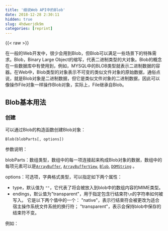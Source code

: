 ```yaml
---
title: '细说Web API中的Blob' 
date: 2018-12-28 2:30:11
hidden: true
slug: 4hdwerjdk9m
categories: [reprint]
---
```


{{< raw >}}

                    
<p>在一般的Web开发中，很少会用到Blob，但Blob可以满足一些场景下的特殊需求。Blob，Binary Large Object的缩写，代表二进制类型的大对象。Blob的概念在一些数据库中有使用到，例如，MYSQL中的BLOB类型就表示二进制数据的容器。在Web中，Blob类型的对象表示不可变的类似文件对象的原始数据，通俗点说，就是Blob对象是二进制数据，但它是类似文件对象的二进制数据，因此可以像操作File对象一样操作Blob对象，实际上，File继承自Blob。</p>
<h2 id="articleHeader0">Blob基本用法</h2>
<h3 id="articleHeader1">创建</h3>
<p>可以通过Blob的构造函数创建Blob对象：</p>
<div class="widget-codetool" style="display:none;">
      <div class="widget-codetool--inner">
      <span class="selectCode code-tool" data-toggle="tooltip" data-placement="top" title="" data-original-title="全选"></span>
      <span type="button" class="copyCode code-tool" data-toggle="tooltip" data-placement="top" data-clipboard-text="Blob(blobParts[, options])" title="" data-original-title="复制"></span>
      <span type="button" class="saveToNote code-tool" data-toggle="tooltip" data-placement="top" title="" data-original-title="放进笔记"></span>
      </div>
      </div><pre class="hljs stylus"><code style="word-break: break-word; white-space: initial;"><span class="hljs-function"><span class="hljs-title">Blob</span><span class="hljs-params">(blobParts[, options])</span></span></code></pre>
<p>参数说明：</p>
<p>blobParts：数组类型，数组中的每一项连接起来构成Blob对象的数据，数组中的每项元素可以是<a href="https://developer.mozilla.org/zh-CN/docs/Web/JavaScript/Reference/Global_Objects/ArrayBuffer" rel="nofollow noreferrer" target="_blank"><code>ArrayBuffer</code></a>, <a href="https://developer.mozilla.org/zh-CN/docs/Web/API/ArrayBufferView" rel="nofollow noreferrer" target="_blank"><code>ArrayBufferView</code></a>, <a href="https://developer.mozilla.org/zh-CN/docs/Web/API/Blob" rel="nofollow noreferrer" target="_blank"><code>Blob</code></a>, <a href="https://developer.mozilla.org/zh-CN/docs/Web/API/DOMString" rel="nofollow noreferrer" target="_blank"><code>DOMString</code></a> 。</p>
<p>options：可选项，字典格式类型，可以指定如下两个属性：</p>
<ul>
<li>type，默认值为 <code>""</code>，它代表了将会被放入到blob中的数组内容的MIME类型。</li>
<li>endings，默认值为"transparent"，用于指定包含行结束符<code>\n</code>的字符串如何被写入。 它是以下两个值中的一个： "native"，表示行结束符会被更改为适合宿主操作系统文件系统的换行符； "transparent"，表示会保持blob中保存的结束符不变。</li>
</ul>
<p>例如：</p>
<div class="widget-codetool" style="display:none;">
      <div class="widget-codetool--inner">
      <span class="selectCode code-tool" data-toggle="tooltip" data-placement="top" title="" data-original-title="全选"></span>
      <span type="button" class="copyCode code-tool" data-toggle="tooltip" data-placement="top" data-clipboard-text="    var data1 = &quot;a&quot;;
    var data2 = &quot;b&quot;;
    var data3 = &quot;<div style='color:red;'>This is a blob</div>&quot;;
    var data4 = { &quot;name&quot;: &quot;abc&quot; };

    var blob1 = new Blob([data1]);
    var blob2 = new Blob([data1, data2]);
    var blob3 = new Blob([data3]);
    var blob4 = new Blob([JSON.stringify(data4)]);
    var blob5 = new Blob([data4]);
    var blob6 = new Blob([data3, data4]);

    console.log(blob1);  //输出：Blob {size: 1, type: &quot;&quot;}
    console.log(blob2);  //输出：Blob {size: 2, type: &quot;&quot;}
    console.log(blob3);  //输出：Blob {size: 44, type: &quot;&quot;}
    console.log(blob4);  //输出：Blob {size: 14, type: &quot;&quot;}
    console.log(blob5);  //输出：Blob {size: 15, type: &quot;&quot;}
    console.log(blob6);  //输出：Blob {size: 59, type: &quot;&quot;}" title="" data-original-title="复制"></span>
      <span type="button" class="saveToNote code-tool" data-toggle="tooltip" data-placement="top" title="" data-original-title="放进笔记"></span>
      </div>
      </div><pre class="hljs armasm"><code>    var data1 = <span class="hljs-string">"a"</span><span class="hljs-comment">;</span>
    var data2 = <span class="hljs-string">"b"</span><span class="hljs-comment">;</span>
    var data3 = <span class="hljs-string">"&lt;div style='color:red;'&gt;This is a blob&lt;/div&gt;"</span><span class="hljs-comment">;</span>
    var data4 = { <span class="hljs-string">"name"</span>: <span class="hljs-string">"abc"</span> }<span class="hljs-comment">;</span>

    var <span class="hljs-keyword">blob1 </span>= new <span class="hljs-keyword">Blob([data1]);
</span>    var <span class="hljs-keyword">blob2 </span>= new <span class="hljs-keyword">Blob([data1, </span>data2])<span class="hljs-comment">;</span>
    var <span class="hljs-keyword">blob3 </span>= new <span class="hljs-keyword">Blob([data3]);
</span>    var <span class="hljs-keyword">blob4 </span>= new <span class="hljs-keyword">Blob([JSON.stringify(data4)]);
</span>    var <span class="hljs-keyword">blob5 </span>= new <span class="hljs-keyword">Blob([data4]);
</span>    var <span class="hljs-keyword">blob6 </span>= new <span class="hljs-keyword">Blob([data3, </span>data4])<span class="hljs-comment">;</span>

    console.log(<span class="hljs-keyword">blob1); </span> //输出：<span class="hljs-keyword">Blob </span>{size: <span class="hljs-number">1</span>, type: <span class="hljs-string">""</span>}
    console.log(<span class="hljs-keyword">blob2); </span> //输出：<span class="hljs-keyword">Blob </span>{size: <span class="hljs-number">2</span>, type: <span class="hljs-string">""</span>}
    console.log(<span class="hljs-keyword">blob3); </span> //输出：<span class="hljs-keyword">Blob </span>{size: <span class="hljs-number">44</span>, type: <span class="hljs-string">""</span>}
    console.log(<span class="hljs-keyword">blob4); </span> //输出：<span class="hljs-keyword">Blob </span>{size: <span class="hljs-number">14</span>, type: <span class="hljs-string">""</span>}
    console.log(<span class="hljs-keyword">blob5); </span> //输出：<span class="hljs-keyword">Blob </span>{size: <span class="hljs-number">15</span>, type: <span class="hljs-string">""</span>}
    console.log(<span class="hljs-keyword">blob6); </span> //输出：<span class="hljs-keyword">Blob </span>{size: <span class="hljs-number">59</span>, type: <span class="hljs-string">""</span>}</code></pre>
<p>size代表<code>Blob</code> 对象中所包含数据的字节数。这里要注意，使用字符串和普通对象创建Blob时的不同，blob4使用通过<code>JSON.stringify</code>把data4对象转换成json字符串，blob5则直接使用data4创建，两个对象的size分别为14和15。blob4的size等于14很容易理解，因为JSON.stringify(data4)的结果为：<code>"{"name":"abc"}"</code>，正好14个字节(不包含最外层的引号)。blob5的size等于15是如何计算而来的呢？实际上，当使用普通对象创建Blob对象时，相当于调用了普通对象的toString()方法得到字符串数据，然后再创建Blob对象。所以，blob5保存的数据是<code>"[object Object]"</code>，是15个字节(不包含最外层的引号)。</p>
<h3 id="articleHeader2">slice方法</h3>
<p>Blob对象有一个slice方法，返回一个新的 <code>Blob</code>对象，包含了源 <code>Blob</code>对象中指定范围内的数据。</p>
<div class="widget-codetool" style="display:none;">
      <div class="widget-codetool--inner">
      <span class="selectCode code-tool" data-toggle="tooltip" data-placement="top" title="" data-original-title="全选"></span>
      <span type="button" class="copyCode code-tool" data-toggle="tooltip" data-placement="top" data-clipboard-text="slice([start[, end[, contentType]]])" title="" data-original-title="复制"></span>
      <span type="button" class="saveToNote code-tool" data-toggle="tooltip" data-placement="top" title="" data-original-title="放进笔记"></span>
      </div>
      </div><pre class="hljs inform7"><code style="word-break: break-word; white-space: initial;">slice(<span class="hljs-comment">[start<span class="hljs-comment">[, end<span class="hljs-comment">[, contentType]</span>]</span>]</span>)</code></pre>
<p>参数说明：</p>
<p>start： 可选，代表 <a href="https://developer.mozilla.org/zh-CN/docs/Web/API/Blob" rel="nofollow noreferrer" target="_blank"><code>Blob</code></a> 里的下标，表示第一个会被会被拷贝进新的 <a href="https://developer.mozilla.org/zh-CN/docs/Web/API/Blob" rel="nofollow noreferrer" target="_blank"><code>Blob</code></a> 的字节的起始位置。如果传入的是一个负数，那么这个偏移量将会从数据的末尾从后到前开始计算。</p>
<p>end： 可选，代表的是 <a href="https://developer.mozilla.org/zh-CN/docs/Web/API/Blob" rel="nofollow noreferrer" target="_blank"><code>Blob</code></a> 的一个下标，这个下标-1的对应的字节将会是被拷贝进新的<a href="https://developer.mozilla.org/zh-CN/docs/Web/API/Blob" rel="nofollow noreferrer" target="_blank"><code>Blob</code></a> 的最后一个字节。如果你传入了一个负数，那么这个偏移量将会从数据的末尾从后到前开始计算。</p>
<p>contentType： 可选，给新的 <a href="https://developer.mozilla.org/zh-CN/docs/Web/API/Blob" rel="nofollow noreferrer" target="_blank"><code>Blob</code></a> 赋予一个新的文档类型。这将会把它的 type 属性设为被传入的值。它的默认值是一个空的字符串。</p>
<p>例如：</p>
<div class="widget-codetool" style="display:none;">
      <div class="widget-codetool--inner">
      <span class="selectCode code-tool" data-toggle="tooltip" data-placement="top" title="" data-original-title="全选"></span>
      <span type="button" class="copyCode code-tool" data-toggle="tooltip" data-placement="top" data-clipboard-text="    var data = &quot;abcdef&quot;;
    var blob1 = new Blob([data]);
    var blob2 = blob1.slice(0,3);
    
    console.log(blob1);  //输出：Blob {size: 6, type: &quot;&quot;}
    console.log(blob2);  //输出：Blob {size: 3, type: &quot;&quot;}" title="" data-original-title="复制"></span>
      <span type="button" class="saveToNote code-tool" data-toggle="tooltip" data-placement="top" title="" data-original-title="放进笔记"></span>
      </div>
      </div><pre class="hljs armasm"><code>    var <span class="hljs-meta">data</span> = <span class="hljs-string">"abcdef"</span><span class="hljs-comment">;</span>
    var <span class="hljs-keyword">blob1 </span>= new <span class="hljs-keyword">Blob([data]);
</span>    var <span class="hljs-keyword">blob2 </span>= <span class="hljs-keyword">blob1.slice(0,3);
</span>    
    console.log(<span class="hljs-keyword">blob1); </span> //输出：<span class="hljs-keyword">Blob </span>{size: <span class="hljs-number">6</span>, type: <span class="hljs-string">""</span>}
    console.log(<span class="hljs-keyword">blob2); </span> //输出：<span class="hljs-keyword">Blob </span>{size: <span class="hljs-number">3</span>, type: <span class="hljs-string">""</span>}</code></pre>
<p>通过slice方法，从blob1中创建出一个新的blob对象，size等于3。</p>
<h2 id="articleHeader3">Blob使用场景</h2>
<h3 id="articleHeader4">分片上传</h3>
<p>前面已经说过，File继承自Blob，因此我们可以调用slice方法对大文件进行分片长传。代码如下：</p>
<div class="widget-codetool" style="display:none;">
      <div class="widget-codetool--inner">
      <span class="selectCode code-tool" data-toggle="tooltip" data-placement="top" title="" data-original-title="全选"></span>
      <span type="button" class="copyCode code-tool" data-toggle="tooltip" data-placement="top" data-clipboard-text="function uploadFile(file) {
  var chunkSize = 1024 * 1024;   // 每片1M大小
  var totalSize = file.size;
  var chunkQuantity = Math.ceil(totalSize/chunkSize);  //分片总数
  var offset = 0;  // 偏移量
  
  var reader = new FileReader();
  reader.onload = function(e) {
    var xhr = new XMLHttpRequest();
    xhr.open(&quot;POST&quot;,&quot;http://xxxx/upload?fileName=&quot;+file.name);
    xhr.overrideMimeType(&quot;application/octet-stream&quot;);
    
    xhr.onreadystatechange = function() {
      if(xhr.readyState === XMLHttpRequest.DONE &amp;&amp; xhr.status === 200) {
        ++offset;
        if(offset === chunkQuantity) {
          alert(&quot;上传完成&quot;);
        } else if(offset === chunkQuantity-1){
          blob = file.slice(offset*chunkSize, totalSize);   // 上传最后一片
          reader.readAsBinaryString(blob);
        } else {
          blob = file.slice(offset*chunkSize, (offset+1)*chunkSize);   
          reader.readAsBinaryString(blob);
        }
      }else {
        alert(&quot;上传出错&quot;);
      }
    }
    
    if(xhr.sendAsBinary) {
      xhr.sendAsBinary(e.target.result);   // e.target.result是此次读取的分片二进制数据
    } else {
      xhr.send(e.target.result);
    }
  }
   var blob = file.slice(0, chunkSize);
   reader.readAsBinaryString(blob);
}" title="" data-original-title="复制"></span>
      <span type="button" class="saveToNote code-tool" data-toggle="tooltip" data-placement="top" title="" data-original-title="放进笔记"></span>
      </div>
      </div><pre class="hljs javascript"><code><span class="hljs-function"><span class="hljs-keyword">function</span> <span class="hljs-title">uploadFile</span>(<span class="hljs-params">file</span>) </span>{
  <span class="hljs-keyword">var</span> chunkSize = <span class="hljs-number">1024</span> * <span class="hljs-number">1024</span>;   <span class="hljs-comment">// 每片1M大小</span>
  <span class="hljs-keyword">var</span> totalSize = file.size;
  <span class="hljs-keyword">var</span> chunkQuantity = <span class="hljs-built_in">Math</span>.ceil(totalSize/chunkSize);  <span class="hljs-comment">//分片总数</span>
  <span class="hljs-keyword">var</span> offset = <span class="hljs-number">0</span>;  <span class="hljs-comment">// 偏移量</span>
  
  <span class="hljs-keyword">var</span> reader = <span class="hljs-keyword">new</span> FileReader();
  reader.onload = <span class="hljs-function"><span class="hljs-keyword">function</span>(<span class="hljs-params">e</span>) </span>{
    <span class="hljs-keyword">var</span> xhr = <span class="hljs-keyword">new</span> XMLHttpRequest();
    xhr.open(<span class="hljs-string">"POST"</span>,<span class="hljs-string">"http://xxxx/upload?fileName="</span>+file.name);
    xhr.overrideMimeType(<span class="hljs-string">"application/octet-stream"</span>);
    
    xhr.onreadystatechange = <span class="hljs-function"><span class="hljs-keyword">function</span>(<span class="hljs-params"></span>) </span>{
      <span class="hljs-keyword">if</span>(xhr.readyState === XMLHttpRequest.DONE &amp;&amp; xhr.status === <span class="hljs-number">200</span>) {
        ++offset;
        <span class="hljs-keyword">if</span>(offset === chunkQuantity) {
          alert(<span class="hljs-string">"上传完成"</span>);
        } <span class="hljs-keyword">else</span> <span class="hljs-keyword">if</span>(offset === chunkQuantity<span class="hljs-number">-1</span>){
          blob = file.slice(offset*chunkSize, totalSize);   <span class="hljs-comment">// 上传最后一片</span>
          reader.readAsBinaryString(blob);
        } <span class="hljs-keyword">else</span> {
          blob = file.slice(offset*chunkSize, (offset+<span class="hljs-number">1</span>)*chunkSize);   
          reader.readAsBinaryString(blob);
        }
      }<span class="hljs-keyword">else</span> {
        alert(<span class="hljs-string">"上传出错"</span>);
      }
    }
    
    <span class="hljs-keyword">if</span>(xhr.sendAsBinary) {
      xhr.sendAsBinary(e.target.result);   <span class="hljs-comment">// e.target.result是此次读取的分片二进制数据</span>
    } <span class="hljs-keyword">else</span> {
      xhr.send(e.target.result);
    }
  }
   <span class="hljs-keyword">var</span> blob = file.slice(<span class="hljs-number">0</span>, chunkSize);
   reader.readAsBinaryString(blob);
}</code></pre>
<p>这段代码还可以进一步丰富，比如显示当前的上传进度，使用多个XMLHttpRequest对象并行上传对象（需要传递分片数据的位置参数给服务器端）等。</p>
<h3 id="articleHeader5">Blob URL</h3>
<p>Blob URL是blob协议的URL，它的格式如下：</p>
<div class="widget-codetool" style="display:none;">
      <div class="widget-codetool--inner">
      <span class="selectCode code-tool" data-toggle="tooltip" data-placement="top" title="" data-original-title="全选"></span>
      <span type="button" class="copyCode code-tool" data-toggle="tooltip" data-placement="top" data-clipboard-text="blob:http://XXX" title="" data-original-title="复制"></span>
      <span type="button" class="saveToNote code-tool" data-toggle="tooltip" data-placement="top" title="" data-original-title="放进笔记"></span>
      </div>
      </div><pre class="hljs groovy"><code style="word-break: break-word; white-space: initial;"><span class="hljs-string">blob:</span><span class="hljs-string">http:</span><span class="hljs-comment">//XXX</span></code></pre>
<p>Blob URL可以通过<code>URL.createObjectURL(blob)</code>创建。在绝大部分场景下，我们可以像使用Http协议的URL一样，使用Blob URL。常见的场景有：作为文件的下载地址和作为图片资源地址。</p>
<ul><li>文件下载地址</li></ul>
<div class="widget-codetool" style="display:none;">
      <div class="widget-codetool--inner">
      <span class="selectCode code-tool" data-toggle="tooltip" data-placement="top" title="" data-original-title="全选"></span>
      <span type="button" class="copyCode code-tool" data-toggle="tooltip" data-placement="top" data-clipboard-text="<!DOCTYPE html>
<html lang=&quot;en&quot;>

<head>
    <meta charset=&quot;UTF-8&quot;>
    <title>Blob Test</title>
    <script>
        function createDownloadFile() {
            var content = &quot;Blob Data&quot;;
            var blob = new Blob([content]);
            var link = document.getElementsByTagName(&quot;a&quot;)[0];
            link.download = &quot;file&quot;;
            link.href = URL.createObjectURL(blob);
        }
        window.onload = createDownloadFile;
    </script>
</head>

<body>
    <a>下载</a>
</body>

</html>" title="" data-original-title="复制"></span>
      <span type="button" class="saveToNote code-tool" data-toggle="tooltip" data-placement="top" title="" data-original-title="放进笔记"></span>
      </div>
      </div><pre class="hljs xml"><code><span class="hljs-meta">&lt;!DOCTYPE html&gt;</span>
<span class="hljs-tag">&lt;<span class="hljs-name">html</span> <span class="hljs-attr">lang</span>=<span class="hljs-string">"en"</span>&gt;</span>

<span class="hljs-tag">&lt;<span class="hljs-name">head</span>&gt;</span>
    <span class="hljs-tag">&lt;<span class="hljs-name">meta</span> <span class="hljs-attr">charset</span>=<span class="hljs-string">"UTF-8"</span>&gt;</span>
    <span class="hljs-tag">&lt;<span class="hljs-name">title</span>&gt;</span>Blob Test<span class="hljs-tag">&lt;/<span class="hljs-name">title</span>&gt;</span>
    <span class="hljs-tag">&lt;<span class="hljs-name">script</span>&gt;</span><span class="javascript">
        <span class="hljs-function"><span class="hljs-keyword">function</span> <span class="hljs-title">createDownloadFile</span>(<span class="hljs-params"></span>) </span>{
            <span class="hljs-keyword">var</span> content = <span class="hljs-string">"Blob Data"</span>;
            <span class="hljs-keyword">var</span> blob = <span class="hljs-keyword">new</span> Blob([content]);
            <span class="hljs-keyword">var</span> link = <span class="hljs-built_in">document</span>.getElementsByTagName(<span class="hljs-string">"a"</span>)[<span class="hljs-number">0</span>];
            link.download = <span class="hljs-string">"file"</span>;
            link.href = URL.createObjectURL(blob);
        }
        <span class="hljs-built_in">window</span>.onload = createDownloadFile;
    </span><span class="hljs-tag">&lt;/<span class="hljs-name">script</span>&gt;</span>
<span class="hljs-tag">&lt;/<span class="hljs-name">head</span>&gt;</span>

<span class="hljs-tag">&lt;<span class="hljs-name">body</span>&gt;</span>
    <span class="hljs-tag">&lt;<span class="hljs-name">a</span>&gt;</span>下载<span class="hljs-tag">&lt;/<span class="hljs-name">a</span>&gt;</span>
<span class="hljs-tag">&lt;/<span class="hljs-name">body</span>&gt;</span>

<span class="hljs-tag">&lt;/<span class="hljs-name">html</span>&gt;</span></code></pre>
<p>点击下载按钮，浏览器将会下载一个名为file的文件，文件的内容是：Blob Data。通过Blob对象，我们在前端代码中就可以动态生成文件，提供给浏览器下载。打开Chrome浏览器调试窗口，在Elements标签下可以看到生成的Blob URL为：</p>
<p><span class="img-wrap"><img data-src="/img/bVWGkO?w=1854&amp;h=482" src="https://static.alili.tech/img/bVWGkO?w=1854&amp;h=482" alt="图片描述" title="图片描述" style="cursor: pointer; display: inline;"></span></p>
<ul><li>图片资源地址</li></ul>
<p>为图片文件创建一个Blob URL，赋值给&lt;img&gt;标签：</p>
<div class="widget-codetool" style="display:none;">
      <div class="widget-codetool--inner">
      <span class="selectCode code-tool" data-toggle="tooltip" data-placement="top" title="" data-original-title="全选"></span>
      <span type="button" class="copyCode code-tool" data-toggle="tooltip" data-placement="top" data-clipboard-text="<!DOCTYPE html>
<html lang=&quot;en&quot;>

<head>
    <meta charset=&quot;UTF-8&quot;>
    <title>Blob Test</title>
    <script>
        function handleFile(e) {
            var file = e.files[0];
            var blob = URL.createObjectURL(file);
            var img = document.getElementsByTagName(&quot;img&quot;)[0];
            img.src = blob;
            img.onload = function(e) {
                URL.revokeObjectURL(this.src);  // 释放createObjectURL创建的对象##
            }
        }
    </script>
</head>

<body>
    <input type=&quot;file&quot; accept=&quot;image/*&quot; onchange=&quot;handleFile(this)&quot; />
    <br/>
    <img style=&quot;width:200px;height:200px&quot;>
</body>

</html>" title="" data-original-title="复制"></span>
      <span type="button" class="saveToNote code-tool" data-toggle="tooltip" data-placement="top" title="" data-original-title="放进笔记"></span>
      </div>
      </div><pre class="hljs xml"><code><span class="hljs-meta">&lt;!DOCTYPE html&gt;</span>
<span class="hljs-tag">&lt;<span class="hljs-name">html</span> <span class="hljs-attr">lang</span>=<span class="hljs-string">"en"</span>&gt;</span>

<span class="hljs-tag">&lt;<span class="hljs-name">head</span>&gt;</span>
    <span class="hljs-tag">&lt;<span class="hljs-name">meta</span> <span class="hljs-attr">charset</span>=<span class="hljs-string">"UTF-8"</span>&gt;</span>
    <span class="hljs-tag">&lt;<span class="hljs-name">title</span>&gt;</span>Blob Test<span class="hljs-tag">&lt;/<span class="hljs-name">title</span>&gt;</span>
    <span class="hljs-tag">&lt;<span class="hljs-name">script</span>&gt;</span><span class="javascript">
        <span class="hljs-function"><span class="hljs-keyword">function</span> <span class="hljs-title">handleFile</span>(<span class="hljs-params">e</span>) </span>{
            <span class="hljs-keyword">var</span> file = e.files[<span class="hljs-number">0</span>];
            <span class="hljs-keyword">var</span> blob = URL.createObjectURL(file);
            <span class="hljs-keyword">var</span> img = <span class="hljs-built_in">document</span>.getElementsByTagName(<span class="hljs-string">"img"</span>)[<span class="hljs-number">0</span>];
            img.src = blob;
            img.onload = <span class="hljs-function"><span class="hljs-keyword">function</span>(<span class="hljs-params">e</span>) </span>{
                URL.revokeObjectURL(<span class="hljs-keyword">this</span>.src);  <span class="hljs-comment">// 释放createObjectURL创建的对象##</span>
            }
        }
    </span><span class="hljs-tag">&lt;/<span class="hljs-name">script</span>&gt;</span>
<span class="hljs-tag">&lt;/<span class="hljs-name">head</span>&gt;</span>

<span class="hljs-tag">&lt;<span class="hljs-name">body</span>&gt;</span>
    <span class="hljs-tag">&lt;<span class="hljs-name">input</span> <span class="hljs-attr">type</span>=<span class="hljs-string">"file"</span> <span class="hljs-attr">accept</span>=<span class="hljs-string">"image/*"</span> <span class="hljs-attr">onchange</span>=<span class="hljs-string">"handleFile(this)"</span> /&gt;</span>
    <span class="hljs-tag">&lt;<span class="hljs-name">br</span>/&gt;</span>
    <span class="hljs-tag">&lt;<span class="hljs-name">img</span> <span class="hljs-attr">style</span>=<span class="hljs-string">"width:200px;height:200px"</span>&gt;</span>
<span class="hljs-tag">&lt;/<span class="hljs-name">body</span>&gt;</span>

<span class="hljs-tag">&lt;/<span class="hljs-name">html</span>&gt;</span></code></pre>
<p>input中选择的图片会在&lt;img&gt;里显示出来，如图所示：</p>
<p><span class="img-wrap"><img data-src="/img/bVWGkY?w=1858&amp;h=1074" src="https://static.alili.tech/img/bVWGkY?w=1858&amp;h=1074" alt="图片描述" title="图片描述" style="cursor: pointer;"></span></p>
<p>同时，可以在Network标签栏，发现这个Blob URL的请求信息：</p>
<p><span class="img-wrap"><img data-src="/img/bVWGkZ?w=1952&amp;h=640" src="https://static.alili.tech/img/bVWGkZ?w=1952&amp;h=640" alt="图片描述" title="图片描述" style="cursor: pointer;"></span></p>
<p>这个请求信息和平时我们使用的Http URL获取图片几乎完全一样。我们还可以使用Data URL加载图片资源：</p>
<div class="widget-codetool" style="display:none;">
      <div class="widget-codetool--inner">
      <span class="selectCode code-tool" data-toggle="tooltip" data-placement="top" title="" data-original-title="全选"></span>
      <span type="button" class="copyCode code-tool" data-toggle="tooltip" data-placement="top" data-clipboard-text="<!DOCTYPE html>
<html lang=&quot;en&quot;>

<head>
    <meta charset=&quot;UTF-8&quot;>
    <title>Blob Test</title>
    <script>
        function handleFile(e) {
            var file = e.files[0];
            var fileReader = new FileReader();
            var img = document.getElementsByTagName(&quot;img&quot;)[0];
            fileReader.onload = function(e) {
                img.src = e.target.result;
            }
            fileReader.readAsDataURL(file);
        }
    </script>
</head>

<body>
    <input type=&quot;file&quot; accept=&quot;image/*&quot; onchange=&quot;handleFile(this)&quot; />
    <br/>
    <img style=&quot;width:200px;height:200px&quot;>
</body>

</html>" title="" data-original-title="复制"></span>
      <span type="button" class="saveToNote code-tool" data-toggle="tooltip" data-placement="top" title="" data-original-title="放进笔记"></span>
      </div>
      </div><pre class="hljs xml"><code><span class="hljs-meta">&lt;!DOCTYPE html&gt;</span>
<span class="hljs-tag">&lt;<span class="hljs-name">html</span> <span class="hljs-attr">lang</span>=<span class="hljs-string">"en"</span>&gt;</span>

<span class="hljs-tag">&lt;<span class="hljs-name">head</span>&gt;</span>
    <span class="hljs-tag">&lt;<span class="hljs-name">meta</span> <span class="hljs-attr">charset</span>=<span class="hljs-string">"UTF-8"</span>&gt;</span>
    <span class="hljs-tag">&lt;<span class="hljs-name">title</span>&gt;</span>Blob Test<span class="hljs-tag">&lt;/<span class="hljs-name">title</span>&gt;</span>
    <span class="hljs-tag">&lt;<span class="hljs-name">script</span>&gt;</span><span class="javascript">
        <span class="hljs-function"><span class="hljs-keyword">function</span> <span class="hljs-title">handleFile</span>(<span class="hljs-params">e</span>) </span>{
            <span class="hljs-keyword">var</span> file = e.files[<span class="hljs-number">0</span>];
            <span class="hljs-keyword">var</span> fileReader = <span class="hljs-keyword">new</span> FileReader();
            <span class="hljs-keyword">var</span> img = <span class="hljs-built_in">document</span>.getElementsByTagName(<span class="hljs-string">"img"</span>)[<span class="hljs-number">0</span>];
            fileReader.onload = <span class="hljs-function"><span class="hljs-keyword">function</span>(<span class="hljs-params">e</span>) </span>{
                img.src = e.target.result;
            }
            fileReader.readAsDataURL(file);
        }
    </span><span class="hljs-tag">&lt;/<span class="hljs-name">script</span>&gt;</span>
<span class="hljs-tag">&lt;/<span class="hljs-name">head</span>&gt;</span>

<span class="hljs-tag">&lt;<span class="hljs-name">body</span>&gt;</span>
    <span class="hljs-tag">&lt;<span class="hljs-name">input</span> <span class="hljs-attr">type</span>=<span class="hljs-string">"file"</span> <span class="hljs-attr">accept</span>=<span class="hljs-string">"image/*"</span> <span class="hljs-attr">onchange</span>=<span class="hljs-string">"handleFile(this)"</span> /&gt;</span>
    <span class="hljs-tag">&lt;<span class="hljs-name">br</span>/&gt;</span>
    <span class="hljs-tag">&lt;<span class="hljs-name">img</span> <span class="hljs-attr">style</span>=<span class="hljs-string">"width:200px;height:200px"</span>&gt;</span>
<span class="hljs-tag">&lt;/<span class="hljs-name">body</span>&gt;</span>

<span class="hljs-tag">&lt;/<span class="hljs-name">html</span>&gt;</span></code></pre>
<p>FileReader的<code>readAsDataURL</code>生成一个Data URL，如图所示：</p>
<p><span class="img-wrap"><img data-src="/img/bVWGk3?w=1846&amp;h=1004" src="https://static.alili.tech/img/bVWGk3?w=1846&amp;h=1004" alt="图片描述" title="图片描述" style="cursor: pointer; display: inline;"></span></p>
<p>Data URL对大家来说应该并不陌生，Web性能优化中有一项措施：把小图片用base64编码直接嵌入到HTML文件中，实际上就是利用了Data URL来获取嵌入的图片数据。</p>
<p>那么Blob URL和Data URL有什么区别呢？</p>
<ol>
<li>Blob URL的长度一般比较短，但Data URL因为直接存储图片base64编码后的数据，往往很长，如上图所示，浏览器在显示Data URL时使用了省略号（…）。当显式大图片时，使用Blob URL能获取更好的可能性。</li>
<li>Blob URL可以方便的使用XMLHttpRequest获取源数据，例如：</li>
</ol>
<div class="widget-codetool" style="display:none;">
      <div class="widget-codetool--inner">
      <span class="selectCode code-tool" data-toggle="tooltip" data-placement="top" title="" data-original-title="全选"></span>
      <span type="button" class="copyCode code-tool" data-toggle="tooltip" data-placement="top" data-clipboard-text="var blobUrl = URL.createObjectURL(new Blob(['Test'], {type: 'text/plain'}));
var x = new XMLHttpRequest();
// 如果设置x.responseType = 'blob'，将返回一个Blob对象，而不是文本:
// x.responseType = 'blob';
x.onload = function() {
    alert(x.responseText);   // 输出 Test
};
x.open('get', blobUrl);
x.send();" title="" data-original-title="复制"></span>
      <span type="button" class="saveToNote code-tool" data-toggle="tooltip" data-placement="top" title="" data-original-title="放进笔记"></span>
      </div>
      </div><pre class="hljs actionscript"><code><span class="hljs-keyword">var</span> blobUrl = URL.createObjectURL(<span class="hljs-keyword">new</span> Blob([<span class="hljs-string">'Test'</span>], {type: <span class="hljs-string">'text/plain'</span>}));
<span class="hljs-keyword">var</span> x = <span class="hljs-keyword">new</span> XMLHttpRequest();
<span class="hljs-comment">// 如果设置x.responseType = 'blob'，将返回一个Blob对象，而不是文本:</span>
<span class="hljs-comment">// x.responseType = 'blob';</span>
x.onload = <span class="hljs-function"><span class="hljs-keyword">function</span><span class="hljs-params">()</span> </span>{
    alert(x.responseText);   <span class="hljs-comment">// 输出 Test</span>
};
x.open(<span class="hljs-string">'get'</span>, blobUrl);
x.send();</code></pre>
<p>对于Data URL，并不是所有浏览器都支持通过XMLHttpRequest获取源数据的。</p>
<p>3.<strong>Blob URL 只能在当前应用内部使用</strong>，把Blob URL复制到浏览器的地址栏中，是无法获取数据的。Data URL相比之下，就有很好的移植性，你可以在任意浏览器中使用。</p>
<p>除了可以用作图片资源的网络地址，Blob URL也可以用作其他资源的网络地址，例如html文件、json文件等，为了保证浏览器能正确的解析Blob URL返回的文件类型，需要在创建Blob对象时指定相应的type：</p>
<div class="widget-codetool" style="display:none;">
      <div class="widget-codetool--inner">
      <span class="selectCode code-tool" data-toggle="tooltip" data-placement="top" title="" data-original-title="全选"></span>
      <span type="button" class="copyCode code-tool" data-toggle="tooltip" data-placement="top" data-clipboard-text="// 创建HTML文件的Blob URL
var data = &quot;<div style='color:red;'>This is a blob</div>&quot;;
var blob = new Blob([data], { type: 'text/html' });
var blobURL = URL.createObjectURL(blob);

// 创建JSON文件的Blob URL
var data = { &quot;name&quot;: &quot;abc&quot; };
var blob = new Blob([JSON.stringify(data)], { type: 'application/json' });
var blobURL = URL.createObjectURL(blob);
" title="" data-original-title="复制"></span>
      <span type="button" class="saveToNote code-tool" data-toggle="tooltip" data-placement="top" title="" data-original-title="放进笔记"></span>
      </div>
      </div><pre class="hljs scala"><code><span class="hljs-comment">// 创建HTML文件的Blob URL</span>
<span class="hljs-keyword">var</span> data = <span class="hljs-string">"&lt;div style='color:red;'&gt;This is a blob&lt;/div&gt;"</span>;
<span class="hljs-keyword">var</span> blob = <span class="hljs-keyword">new</span> <span class="hljs-type">Blob</span>([data], { <span class="hljs-class"><span class="hljs-keyword">type</span></span>: <span class="hljs-symbol">'text</span>/html' });
<span class="hljs-keyword">var</span> blobURL = <span class="hljs-type">URL</span>.createObjectURL(blob);

<span class="hljs-comment">// 创建JSON文件的Blob URL</span>
<span class="hljs-keyword">var</span> data = { <span class="hljs-string">"name"</span>: <span class="hljs-string">"abc"</span> };
<span class="hljs-keyword">var</span> blob = <span class="hljs-keyword">new</span> <span class="hljs-type">Blob</span>([<span class="hljs-type">JSON</span>.stringify(data)], { <span class="hljs-class"><span class="hljs-keyword">type</span></span>: <span class="hljs-symbol">'application</span>/json' });
<span class="hljs-keyword">var</span> blobURL = <span class="hljs-type">URL</span>.createObjectURL(blob);
</code></pre>
<hr>
<p><strong>欢迎关注我的公众号：老干部的大前端，领取21本大前端精选书籍！</strong></p>
<p><span class="img-wrap"><img data-src="/img/bV4lGT?w=540&amp;h=193" src="https://static.alili.tech/img/bV4lGT?w=540&amp;h=193" alt="3808299627-5a93ba468b59a" title="3808299627-5a93ba468b59a" style="cursor: pointer; display: inline;"></span></p>

                
{{< /raw >}}

# 版权声明
本文资源来源互联网，仅供学习研究使用，版权归该资源的合法拥有者所有，

本文仅用于学习、研究和交流目的。转载请注明出处、完整链接以及原作者。

原作者若认为本站侵犯了您的版权，请联系我们，我们会立即删除！

## 原文标题
细说Web API中的Blob

## 原文链接
[https://segmentfault.com/a/1190000011563430](https://segmentfault.com/a/1190000011563430)

